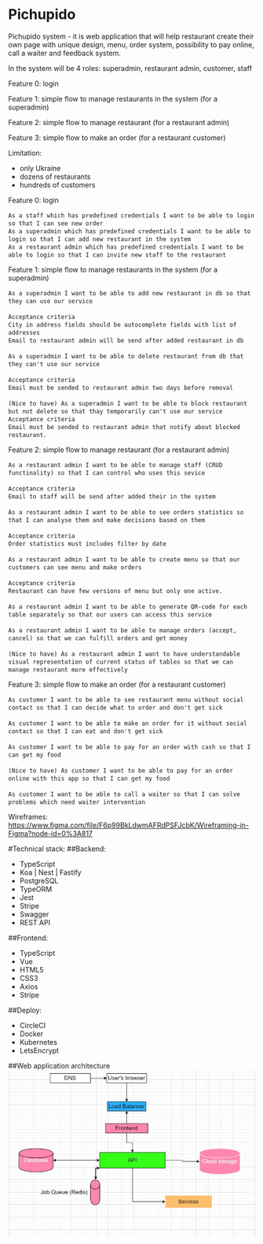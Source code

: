 # Pichupido

Pichupido system - it is web application that will help restaurant create their 
own page with unique design, menu, order system, 
possibility to pay online, call a waiter and feedback system.

In the system will be 4 roles: superadmin, restaurant admin, customer, staff

Feature 0: login

Feature 1: simple flow to manage restaurants in the system (for a superadmin)

Feature 2: simple flow to manage restaurant (for a restaurant admin)

Feature 3: simple flow to make an order (for a restaurant customer)

Limitation:
* only Ukraine
* dozens of restaurants
* hundreds of customers



Feature 0: login

    As a staff which has predefined credentials I want to be able to login so that I can see new order
    As a superadmin which has predefined credentials I want to be able to login so that I can add new restaurant in the system
    As a restaurant admin which has predefined credentials I want to be able to login so that I can invite new staff to the restaurant
    
Feature 1: simple flow to manage restaurants in the system (for a superadmin)

    As a superadmin I want to be able to add new restaurant in db so that they can use our service

    Acceptance criteria
    City in address fields should be autocomplete fields with list of addresses
    Email to restaurant admin will be send after added restaurant in db
    
    As a superadmin I want to be able to delete restaurant from db that they can't use our service

    Acceptance criteria
    Email must be sended to restaurant admin two days before removal
    
    (Nice to have) As a superadmin I want to be able to block restaurant but not delete so that thay temporarily can't use our service 
    Acceptance criteria
    Email must be sended to restaurant admin that notify about blocked restaurant.
    
Feature 2: simple flow to manage restaurant (for a restaurant admin)

    As a restaurant admin I want to be able to manage staff (CRUD functinality) so that I can control who uses this sevice
    
    Acceptance criteria
    Email to staff will be send after added their in the system
    
    As a restaurant admin I want to be able to see orders statistics so that I can analyse them and make decisions based on them
    
    Acceptance criteria
    Order statistics must includes filter by date
    
    As a restaurant admin I want to be able to create menu so that our customers can see menu and make orders
            
    Acceptance criteria
    Restaurant can have few versions of menu but only one active.
    
    As a restaurant admin I want to be able to generate QR-code for each table separately so that our users can access this service
            
    As a restaurant admin I want to be able to manage orders (accept, cancel) so that we can fulfill orders and get money

    (Nice to have) As a restaurant admin I want to have understandable visual representation of current status of tables so that we can manage restaurant more effectively

Feature 3: simple flow to make an order (for a restaurant customer)

    As customer I want to be able to see restaurant menu without social contact so that I can decide what to order and don't get sick

    As customer I want to be able to make an order for it without social contact so that I can eat and don't get sick

    As customer I want to be able to pay for an order with cash so that I can get my food

    (Nice to have) As customer I want to be able to pay for an order online with this app so that I can get my food

    As customer I want to be able to call a waiter so that I can solve problems which need waiter intervention
    
Wireframes: https://www.figma.com/file/F6p99BkLdwmAFRdPSFJcbK/Wireframing-in-Figma?node-id=0%3A817

#Technical stack:
  ##Backend:
  * TypeScript
  * Koa | Nest | Fastify
  * PostgreSQL
  * TypeORM
  * Jest
  * Stripe
  * Swagger
  * REST API
  
  ##Frontend:
  * TypeScript
  * Vue
  * HTML5
  * CSS3
  * Axios
  * Stripe
  
  ##Deploy:
  * CircleCI
  * Docker
  * Kubernetes
  * LetsEncrypt
  
  ##Web application architecture
  ![GitHub Logo](/img/Screenshot_12.jpg)
